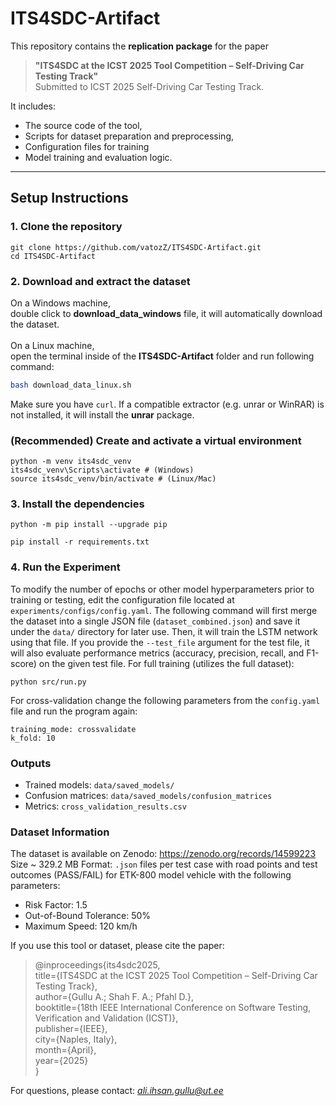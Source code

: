 # ITS4SDC-Artifact

This repository contains the **replication package** for the paper

> **"ITS4SDC at the ICST 2025 Tool Competition – Self-Driving Car Testing Track"** <br/> 
> Submitted to ICST 2025 Self-Driving Car Testing Track.

It includes:
- The source code of the tool,
- Scripts for dataset preparation and preprocessing,
- Configuration files for training
- Model training and evaluation logic.

---

## Setup Instructions

### 1. Clone the repository
```
git clone https://github.com/vatozZ/ITS4SDC-Artifact.git
cd ITS4SDC-Artifact
```

### 2. Download and extract the dataset
On a Windows machine,<br/> 
double click to **download_data_windows** file, it will automatically download the dataset. <br/> <br/>
On a Linux machine, <br/>
open the terminal inside of the **ITS4SDC-Artifact** folder and run following command:
```bash
bash download_data_linux.sh
```
Make sure you have ```curl```. If a compatible extractor (e.g. unrar or WinRAR) is not installed, it will install the **unrar** package.

### (Recommended) Create and activate a virtual environment
```
python -m venv its4sdc_venv
its4sdc_venv\Scripts\activate # (Windows)
source its4sdc_venv/bin/activate # (Linux/Mac)

```

### 3. Install the dependencies 
```
python -m pip install --upgrade pip

pip install -r requirements.txt
```


### 4. Run the Experiment
To modify the number of epochs or other model hyperparameters prior to training or testing, edit the configuration file located at ```experiments/configs/config.yaml```. 
The following command will first merge the dataset into a single JSON file (```dataset_combined.json```) and save it under the ```data/``` directory for later use. 
Then, it will train the LSTM network using that file. If you provide the ```--test_file``` argument for the test file, it will also evaluate performance metrics (accuracy, precision, recall, and F1-score) on the given test file.
For full training (utilizes the full dataset):
```
python src/run.py
```

For cross-validation change the following parameters from the  ```config.yaml``` file and run the program again:
```
training_mode: crossvalidate
k_fold: 10
```

### Outputs
- Trained models: ```data/saved_models/```
- Confusion matrices: ```data/saved_models/confusion_matrices```
- Metrics: ```cross_validation_results.csv```

### Dataset Information
The dataset is available on Zenodo:
https://zenodo.org/records/14599223 <br/>
Size ~ 329.2 MB
Format: ```.json``` files per test case with road points and test outcomes (PASS/FAIL) for ETK-800 model vehicle with the following parameters:
- Risk Factor: 1.5
- Out-of-Bound Tolerance: 50%
- Maximum Speed: 120 km/h

If you use this tool or dataset, please cite the paper:

> @inproceedings{its4sdc2025, <br/>
title={ITS4SDC at the ICST 2025 Tool Competition – Self-Driving Car Testing Track}, <br/>
author={Gullu A.; Shah F. A.; Pfahl D.}, <br/>
booktitle={18th IEEE International Conference on Software Testing, Verification and Validation (ICST)}, <br/>
publisher={IEEE}, <br/>
city={Naples, Italy}, <br/>
month={April}, <br/>
year={2025}<br/>
}

For questions, please contact: *ali.ihsan.gullu@ut.ee*







